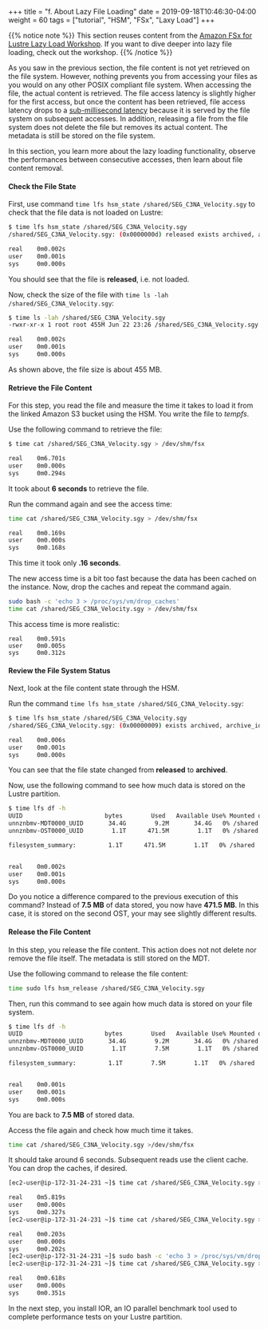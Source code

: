+++
title = "f. About Lazy File Loading"
date = 2019-09-18T10:46:30-04:00
weight = 60
tags = ["tutorial", "HSM", "FSx", "Laxy Load"]
+++

{{% notice note %}}
This section reuses content from the [Amazon FSx for Lustre Lazy Load Workshop](https://github.com/aws-samples/amazon-fsx-workshop/tree/master/lustre/03-load-data). If you want to dive deeper into lazy file loading, check out the workshop.
{{% /notice %}}

As you saw in the previous section, the file content is not yet retrieved on the file system. However, nothing prevents you from accessing your files as you would on any other POSIX compliant file system. When accessing the file, the actual content is retrieved. The file access latency is slightly higher for the first access, but once the content has been retrieved, file access latency drops to a [sub-millisecond latency](https://docs.aws.amazon.com/fsx/latest/LustreGuide/performance.html#storage-layout) because it is served by the file system on subsequent accesses. In addition, releasing a file from the file system does not delete the file but removes its actual content. The metadata is still be stored on the file system.

In this section, you learn more about the lazy loading functionality, observe the performances between consecutive accesses, then learn about file content removal.

#### Check the File State

First, use command `time lfs hsm_state /shared/SEG_C3NA_Velocity.sgy` to check that the file data is not loaded on Lustre:

```bash
$ time lfs hsm_state /shared/SEG_C3NA_Velocity.sgy
/shared/SEG_C3NA_Velocity.sgy: (0x0000000d) released exists archived, archive_id:1

real    0m0.002s
user    0m0.001s
sys     0m0.000s
```

You should see that the file is **released**, i.e. not loaded.

Now, check the size of the file with `time ls -lah /shared/SEG_C3NA_Velocity.sgy`:

```bash
$ time ls -lah /shared/SEG_C3NA_Velocity.sgy
-rwxr-xr-x 1 root root 455M Jun 22 23:26 /shared/SEG_C3NA_Velocity.sgy

real    0m0.002s
user    0m0.001s
sys     0m0.000s
```

As shown above, the file size is about 455 MB.


#### Retrieve the File Content

For this step, you read the file and measure the time it takes to load it from the linked Amazon S3 bucket using the HSM. You write the file to *tempfs*.

Use the following command to retrieve the file:

```bash
$ time cat /shared/SEG_C3NA_Velocity.sgy > /dev/shm/fsx

real    0m6.701s
user    0m0.000s
sys     0m0.294s
```

It took about **6 seconds** to retrieve the file.

Run the command again and see the access time:

```bash
time cat /shared/SEG_C3NA_Velocity.sgy > /dev/shm/fsx

real    0m0.169s
user    0m0.000s
sys     0m0.168s
```

This time it took only **.16 seconds**.

The new access time is a bit too fast because the data has been cached on the instance. Now, drop the caches and repeat the command again.

```bash
sudo bash -c 'echo 3 > /proc/sys/vm/drop_caches'
time cat /shared/SEG_C3NA_Velocity.sgy > /dev/shm/fsx
```

This access time is more realistic:

```
real    0m0.591s
user    0m0.005s
sys     0m0.312s
```

#### Review the File System Status

Next, look at the file content state through the HSM.

Run the command `time lfs hsm_state /shared/SEG_C3NA_Velocity.sgy`:

```bash
$ time lfs hsm_state /shared/SEG_C3NA_Velocity.sgy
/shared/SEG_C3NA_Velocity.sgy: (0x00000009) exists archived, archive_id:1

real    0m0.006s
user    0m0.001s
sys     0m0.000s
```

You can see that the file state changed from **released** to **archived**.

Now, use the following command to see how much data is stored on the Lustre partition.

```bash
$ time lfs df -h
UUID                       bytes        Used   Available Use% Mounted on
unnznbmv-MDT0000_UUID       34.4G        9.2M       34.4G   0% /shared[MDT:0]
unnznbmv-OST0000_UUID        1.1T      471.5M        1.1T   0% /shared[OST:0]

filesystem_summary:         1.1T      471.5M        1.1T   0% /shared


real    0m0.002s
user    0m0.001s
sys     0m0.000s
```

Do you notice a difference compared to the previous execution of this command? Instead of **7.5 MB** of data stored, you now have **471.5 MB**. In this case, it is stored on the second OST, your may see slightly different results.

#### Release the File Content

In this step, you release the file content. This action does not not delete nor remove the file itself. The metadata is still stored on the MDT.

Use the following command to release the file content:

```bash
time sudo lfs hsm_release /shared/SEG_C3NA_Velocity.sgy
```

Then, run this command to see again how much data is stored on your file system.

```bash
$ time lfs df -h
UUID                       bytes        Used   Available Use% Mounted on
unnznbmv-MDT0000_UUID       34.4G        9.2M       34.4G   0% /shared[MDT:0]
unnznbmv-OST0000_UUID        1.1T        7.5M        1.1T   0% /shared[OST:0]

filesystem_summary:         1.1T        7.5M        1.1T   0% /shared


real    0m0.001s
user    0m0.001s
sys     0m0.000s
```

You are back to **7.5 MB** of stored data.

Access the file again and check how much time it takes.

```bash
time cat /shared/SEG_C3NA_Velocity.sgy >/dev/shm/fsx
```

It should take around 6 seconds. Subsequent reads use the client cache. You can drop the caches, if desired.

```bash
[ec2-user@ip-172-31-24-231 ~]$ time cat /shared/SEG_C3NA_Velocity.sgy >/dev/shm/fsx

real    0m5.819s
user    0m0.000s
sys     0m0.327s
[ec2-user@ip-172-31-24-231 ~]$ time cat /shared/SEG_C3NA_Velocity.sgy >/dev/shm/fsx

real    0m0.203s
user    0m0.000s
sys     0m0.202s
[ec2-user@ip-172-31-24-231 ~]$ sudo bash -c 'echo 3 > /proc/sys/vm/drop_caches'
[ec2-user@ip-172-31-24-231 ~]$ time cat /shared/SEG_C3NA_Velocity.sgy >/dev/shm/fsx

real    0m0.618s
user    0m0.000s
sys     0m0.351s
```

In the next step, you install IOR, an IO parallel benchmark tool used to complete performance tests on your Lustre partition.
